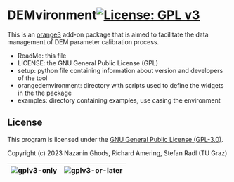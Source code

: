 # DEMvironment[![License: GPL v3](https://img.shields.io/badge/License-GPLv3-blue.svg)](https://www.gnu.org/licenses/gpl-3.0)

This is an [orange3](https://orangedatamining.com/) add-on package that is aimed to facilitate the data management of DEM parameter calibration process.

- ReadMe: this file
- LICENSE: the GNU General Public License (GPL)
- setup: python file containing information about version and developers of the tool 
- orangedemvironment: directory with scripts used to define the widgets in the the package
- examples: directory containing examples, use casing the environment



## License

This program is licensed under the [GNU General Public License (GPL-3.0)](LICENSE.txt).

Copyright (c)	2023	Nazanin Ghods, Richard Amering, Stefan Radl (TU Graz)



| ![gplv3-only](https://www.gnu.org/graphics/gplv3-with-text-136x68.png) | ![gplv3-or-later](https://www.gnu.org/graphics/gplv3-or-later.png) |
| ------------------------------------------------------------ | ------------------------------------------------------------ |
